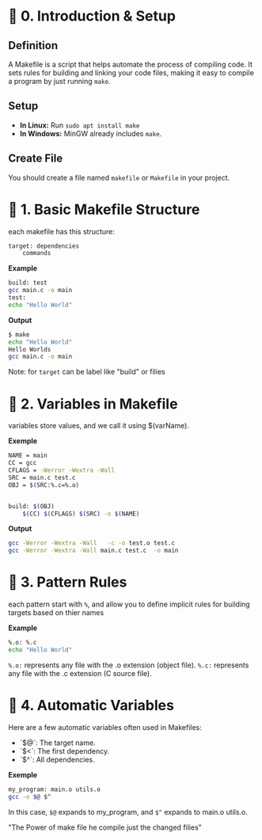 # 📌 0. Introduction & Setup

## Definition
A Makefile is a script that helps automate the process of compiling code. 
It sets rules for building and linking your code files, 
making it easy to compile a program by just running `make`.

## Setup
- **In Linux:** Run `sudo apt install make`
- **In Windows:** MinGW already includes `make`.

## Create File
You should create a file named `makefile` or `Makefile` in your project.


# 📌 1. Basic Makefile Structure
each makefile has this structure:
	
```bash
target: dependencies
	commands
```
	
<b>Example</b>

``` bash
build: test
gcc main.c -o main
test: 
echo "Hello World"
```

<b>Output</b>

```bash
$ make
echo "Hello World"
Hello Worlds
gcc main.c -o main
```

Note: for <code>target</code> can be label like "build" or filies

	
# 📌 2. Variables in Makefile
variables store values, and we call it using $(varName).

<b>Exemple</b>

```bash
NAME = main
CC = gcc
CFLAGS = -Werror -Wextra -Wall
SRC = main.c test.c 
OBJ = $(SRC:%.c=%.o)


build: $(OBJ)
	$(CC) $(CFLAGS) $(SRC) -o $(NAME)
```

<b>Output</b>

```bash
gcc -Werror -Wextra -Wall   -c -o test.o test.c
gcc -Werror -Wextra -Wall main.c test.c  -o main
```

# 📌 3. Pattern Rules

each pattern start with `%`, and allow you to define 
implicit rules for building targets based on thier names


<b>Example</b>

``` bash
%.o: %.c
echo "Hello World"
```

`%.o:` represents any file with the .o extension (object file).
`%.c:` represents any file with the .c extension (C source file).	 


# 📌 4. Automatic Variables

Here are a few automatic variables often used in Makefiles:

<ul>
	<li>`$@`: The target name.</li>
	<li>`$<`: The first dependency.</li>
	<li>`$^`: All dependencies.</li>
</ul>

<b>Exemple</b>

``` bash
my_program: main.o utils.o
gcc -o $@ $^
```

In this case, `$@` expands to my_program, and `$^` expands to main.o utils.o.

"The Power of make file he compile just the changed filies"














